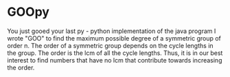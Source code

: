 # GOOpy

You just gooed your last py - python implementation of the java program I wrote "GOO" to find the maximum possible degree of a symmetric group of order n. The order of a symmetric group depends on the cycle lengths in the group. The order is the lcm of all the cycle lengths. Thus, it is in our best interest to find numbers that have no lcm that contribute towards increasing the order.